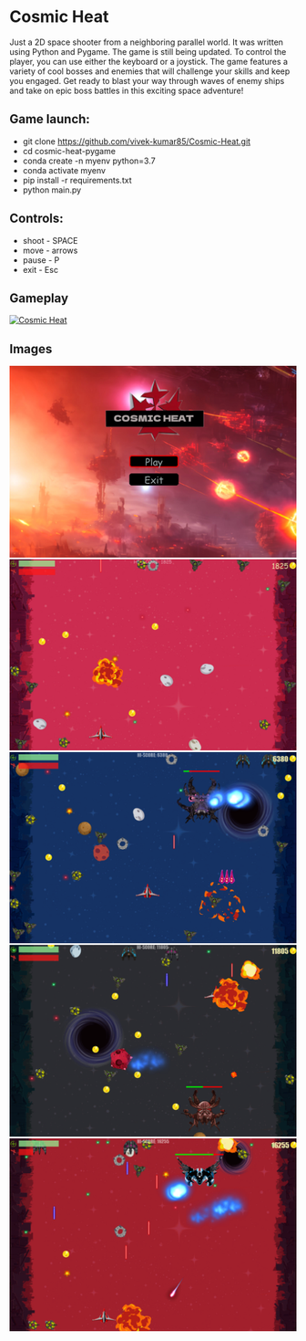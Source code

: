 # Cosmic Heat
Just a 2D space shooter from a neighboring parallel world. It was written using Python and Pygame. The game is still being updated. To control the player, you can use either the keyboard or a joystick. The game features a variety of cool bosses and enemies that will challenge your skills and keep you engaged. Get ready to blast your way through waves of enemy ships and take on epic boss battles in this exciting space adventure!
## Game launch:
 - git clone https://github.com/vivek-kumar85/Cosmic-Heat.git
 - cd cosmic-heat-pygame
 - conda create -n myenv python=3.7
 - conda activate myenv
 - pip install -r requirements.txt
 - python main.py

 ## Controls:
 - shoot - SPACE
 - move - arrows
 - pause - P
 - exit - Esc

## Gameplay
[![Cosmic Heat](https://img.youtube.com/vi/ghcX5IXoPLY/0.jpg)](https://www.youtube.com/watch?v=ghcX5IXoPLY "Cosmic Heat")

## Images
![alt text](images/l.png "Cosmic Heat")
![alt text](images/g0.png "Gameplay")
![alt text](images/g1.png "Gameplay")
![alt text](images/g2.png "Gameplay")
![alt text](images/g3.png "Gameplay")

